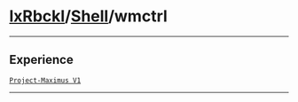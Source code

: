 # [lxRbckl](https://github.com/lxRbckl/lxRbckl/tree/main/README.md)/[Shell](https://github.com/lxRbckl/lxRbckl/tree/main/Shell)/wmctrl

---

## Experience
[`Project-Maximus V1`](https://github.com/lxRbckl/Project-Maximus/blob/V1/README.md)

---
